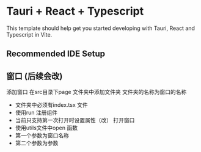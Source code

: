 
# Tauri + React + Typescript

This template should help get you started developing with Tauri, React and Typescript in Vite.

## Recommended IDE Setup

## 窗口 (后续会改)
添加窗口
在src目录下page 文件夹中添加文件夹 文件夹的名称为窗口的名称
+ 文件夹中必须有index.tsx 文件
+ 使用run 注册组件
+ 当前只支持第一次打开时设置属性（改）
打开窗口
+ 使用utils文件中open 函数
+ 第一个参数为窗口名称
+ 第二个参数为参数

